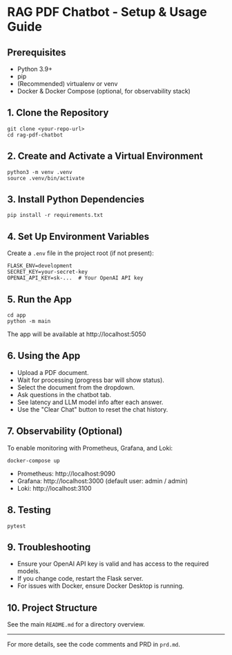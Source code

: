 # RAG PDF Chatbot - Setup & Usage Guide

## Prerequisites
- Python 3.9+
- pip
- (Recommended) virtualenv or venv
- Docker & Docker Compose (optional, for observability stack)

## 1. Clone the Repository
```
git clone <your-repo-url>
cd rag-pdf-chatbot
```

## 2. Create and Activate a Virtual Environment
```
python3 -m venv .venv
source .venv/bin/activate
```

## 3. Install Python Dependencies
```
pip install -r requirements.txt
```

## 4. Set Up Environment Variables
Create a `.env` file in the project root (if not present):
```
FLASK_ENV=development
SECRET_KEY=your-secret-key
OPENAI_API_KEY=sk-...  # Your OpenAI API key
```

## 5. Run the App
```
cd app
python -m main
```
The app will be available at http://localhost:5050

## 6. Using the App
- Upload a PDF document.
- Wait for processing (progress bar will show status).
- Select the document from the dropdown.
- Ask questions in the chatbot tab.
- See latency and LLM model info after each answer.
- Use the "Clear Chat" button to reset the chat history.

## 7. Observability (Optional)
To enable monitoring with Prometheus, Grafana, and Loki:
```
docker-compose up
```
- Prometheus: http://localhost:9090
- Grafana: http://localhost:3000 (default user: admin / admin)
- Loki: http://localhost:3100

## 8. Testing
```
pytest
```

## 9. Troubleshooting
- Ensure your OpenAI API key is valid and has access to the required models.
- If you change code, restart the Flask server.
- For issues with Docker, ensure Docker Desktop is running.

## 10. Project Structure
See the main `README.md` for a directory overview.

---
For more details, see the code comments and PRD in `prd.md`.
